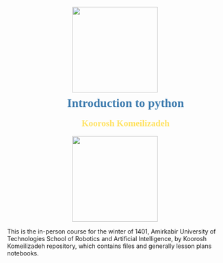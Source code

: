 <p align="center"><img src = "https://upload.wikimedia.org/wikipedia/commons/thumb/f/f8/Python_logo_and_wordmark.svg/2560px-Python_logo_and_wordmark.svg.png" width="200" height="auto" style="display: block;margin-left: auto;margin-right: auto;margin-bottom:-30px" /></p>
<h1 align="center" style="font-family:Calibri;color:#407daf;margin-left: 50px;text-align: center;">Introduction to python</h1>
<h2 align="center" style="font-family:Calibri;color:#ffe262;margin-left: 50px;margin-top: 0px;text-align: center;">Koorosh Komeilizadeh</h2>
<p align="center"><img src = "https://kooroshkz.com/aut/python/contents/source/img/autlogos.png" style="display: block;margin-left: auto;margin-right: auto;margin-top:15px" width="200" height="auto"/></p>


This is the in-person course for the winter of 1401, Amirkabir University of Technologies School of Robotics and Artificial Intelligence, by Koorosh Komeilizadeh repository, which contains files and generally lesson plans notebooks.
